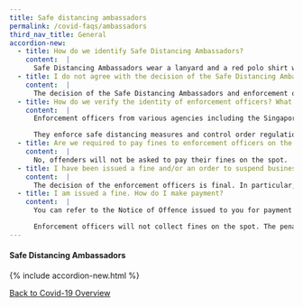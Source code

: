 ```yaml
---
title: Safe distancing ambassadors
permalink: /covid-faqs/ambassadors
third_nav_title: General
accordion-new:
  - title: How do we identify Safe Distancing Ambassadors?
    content:  |
      Safe Distancing Ambassadors wear a lanyard and a red polo shirt with the words “Safe Distancing Ambassador” on the back.
  - title: I do not agree with the decision of the Safe Distancing Ambassador. What can I do about it?
    content:  |
      The decision of the Safe Distancing Ambassadors and enforcement officers is final. Verbal warnings will be issued and if businesses continue to break the rules, stricter enforcement measures, including fines and suspending business operations, will be used.
  - title: How do we verify the identity of enforcement officers? What do they do?
    content:  |
      Enforcement officers from various agencies including the Singapore Police Force, National Environment Agency, National Parks Board and Land Transport Authority, are given a letter of appointment by the Ministry of Health. You can verify their identities by asking to see the letter.

      They enforce safe distancing measures and control order regulations, by conducting inspections. These officers can also issue offenders (businesses or individuals) a warning letter or a Notice of Offence, which includes the required fine amount and details of the offence.
  - title: Are we required to pay fines to enforcement officers on the spot?
    content:  |
      No, offenders will not be asked to pay their fines on the spot.
  - title: I have been issued a fine and/or an order to suspend business operations. How do I make an appeal?
    content:  |
      The decision of the enforcement officers is final. In particular, their decision and any accompanying relevant authorities’ stop orders shall override the exemption from suspension of activities issued. You are reminded to pay the fine by the date stated in the Notice of Offence and refrain from committing any further offences to comply with the law at all times.
  - title: I am issued a fine. How do I make payment?
    content:  |
      You can refer to the Notice of Offence issued to you for payment instructions.

      Enforcement officers will not collect fines on the spot. The penalties for breaches will be issued to individuals or businesses in the form of composition letters, which will state the follow-up actions required.   
---
```


#### Safe Distancing Ambassadors
{% include accordion-new.html %}

[Back to Covid-19 Overview](/covid/)
